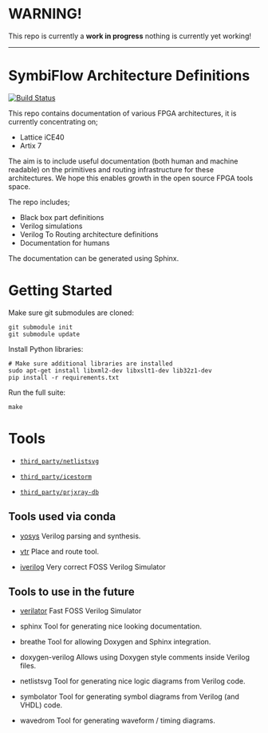 # WARNING!

This repo is currently a **work in progress** nothing is currently yet working!

---

# SymbiFlow Architecture Definitions

[![Build Status](https://travis-ci.org/SymbiFlow/symbiflow-arch-defs.svg?branch=master)](https://travis-ci.org/SymbiFlow/symbiflow-arch-defs)

This repo contains documentation of various FPGA architectures, it is currently
concentrating on;

 * Lattice iCE40
 * Artix 7

The aim is to include useful documentation (both human and machine readable) on
the primitives and routing infrastructure for these architectures. We hope this
enables growth in the open source FPGA tools space.

The repo includes;

 * Black box part definitions
 * Verilog simulations
 * Verilog To Routing architecture definitions
 * Documentation for humans

The documentation can be generated using Sphinx.

# Getting Started

Make sure git submodules are cloned:

```
git submodule init
git submodule update
```

Install Python libraries:

```
# Make sure additional libraries are installed
sudo apt-get install libxml2-dev libxslt1-dev lib32z1-dev
pip install -r requirements.txt
```

Run the full suite:

```
make
```

# Tools

 * [`third_party/netlistsvg`](https://github.com/nturley/netlistsvg/)

 * [`third_party/icestorm`](https://github.com/cliffordwolf/icestorm/)

 * [`third_party/prjxray-db`](https://github.com/SymbiFlow/prjxray-db/)

## Tools used via conda

 * [yosys](https://github.com/YosysHQ/yosys)
   Verilog parsing and synthesis.

 * [vtr](https://github.com/SymbiFlow/vtr-verilog-to-routing)
   Place and route tool.

 * [iverilog](https://github.com/steveicarus/iverilog)
   Very correct FOSS Verilog Simulator

## Tools to use in the future
 * [verilator](https://www.veripool.org/wiki/verilator)
   Fast FOSS Verilog Simulator

 * sphinx
   Tool for generating nice looking documentation.

 * breathe
   Tool for allowing Doxygen and Sphinx integration.

 * doxygen-verilog
   Allows using Doxygen style comments inside Verilog files.

 * netlistsvg
   Tool for generating nice logic diagrams from Verilog code.

 * symbolator
   Tool for generating symbol diagrams from Verilog (and VHDL) code.

 * wavedrom
   Tool for generating waveform / timing diagrams.

